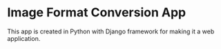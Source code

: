 # Image Format Conversion App

This app is created in Python with Django framework for making it a web application.

